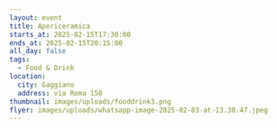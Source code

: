 ```yaml
---
layout: event
title: Apericeramica
starts_at: 2025-02-15T17:30:00
ends_at: 2025-02-15T20:15:00
all_day: false
tags:
  - Food & Drink
location:
  city: Gaggiano
  address: via Roma 150
thumbnail: images/uploads/fooddrink3.png
flyer: images/uploads/whatsapp-image-2025-02-03-at-13.30.47.jpeg
---
```

